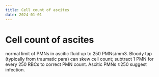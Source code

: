 ```yaml
---
title: Cell count of ascites
date: 2024-01-01
---
```

# Cell count of ascites

normal limit of PMNs in ascitic fluid up to 250 PMNs/mm3. 
Bloody tap (typically from traumatic para) can skew cell count; subtract 1 PMN for every 250 RBCs to correct PMN count. Ascitic PMNs ≥250 suggest infection.
